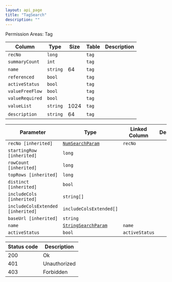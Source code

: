 ```yaml
---
layout: api_page
title: "TagSearch"
description: ""
---
```




Permission Areas: Tag

| Column | Type | Size | Table | Description |
| ------ | ---- | ---- | ----- | ----------- |
| `recNo` | `long` |  | `tag` | 
| `summaryCount` | `int` |  | `tag` | 
| `name` | `string` | 64 | `tag` | 
| `referenced` | `bool` |  | `tag` | 
| `activeStatus` | `bool` |  | `tag` | 
| `valueFreeFlow` | `bool` |  | `tag` | 
| `valueRequired` | `bool` |  | `tag` | 
| `valueList` | `string` | 1024 | `tag` | 
| `description` | `string` | 64 | `tag` | 

| Parameter | Type | Linked Column | Description |
| --------- | ---- | ------------- | ----------- |
| `recNo [inherited]` | [`NumSearchParam`](NumSearchParam) | `recNo` | 
| `startingRow [inherited]` | `long` |  | 
| `rowCount [inherited]` | `long` |  | 
| `topRows [inherited]` | `long` |  | 
| `distinct [inherited]` | `bool` |  | 
| `includeCols [inherited]` | `string[]` |  | 
| `includeColsExtended [inherited]` | `includeColsExtended[]` |  | 
| `baseUrl [inherited]` | `string` |  | 
| `name` | [`StringSearchParam`](StringSearchParam) | `name` | 
| `activeStatus` | `bool` | `activeStatus` | 

| Status code | Description |
| ----------- | ----------- |
| 200 | Ok |
| 401 | Unauthorized |
| 403 | Forbidden |


